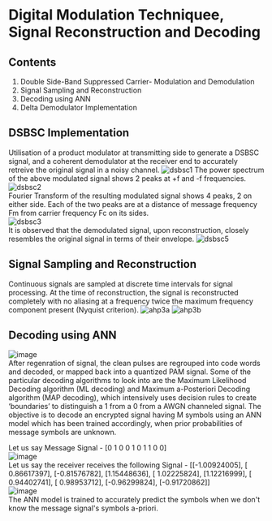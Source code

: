# Digital Modulation Techniquee, Signal Reconstruction and Decoding

## Contents
1. Double Side-Band Suppressed Carrier- Modulation and Demodulation
2. Signal Sampling and Reconstruction
3. Decoding using ANN
4. Delta Demodulator Implementation

## DSBSC Implementation
Utilisation of a product modulator at transmitting side to generate a DSBSC signal, and a coherent demodulator at the receiver end to accurately retreive the original signal in a noisy channel.
![dsbsc1](https://github.com/user-attachments/assets/4b640fce-11c8-4aaf-bdea-7429ccf84275)
The power spectrum of the above modulated signal shows 2 peaks at +f and -f frequencies.
![dsbsc2](https://github.com/user-attachments/assets/21753c94-328a-408b-9271-1aac80df52f1)  
Fourier Transform of the resulting modulated signal shows 4 peaks, 2 on either side. Each of the two peaks are at a distance of message frequency Fm from carrier frequency Fc on its sides.  
![dsbsc3](https://github.com/user-attachments/assets/8e861a40-dd58-4791-9d0e-fc4f68e24e73)  
It is observed that the demodulated signal, upon reconstruction, closely resembles the original signal in terms of their envelope.
![dsbsc5](https://github.com/user-attachments/assets/ec56c7fa-042c-4163-9cae-d9fbb3410ec8)

## Signal Sampling and Reconstruction
Continuous signals are sampled at discrete time intervals for signal processing. At the time of reconstruction, the signal is reconstructed completely with no aliasing at a frequency twice the 
maximum frequency component present (Nyquist criterion).
![ahp3a](https://github.com/user-attachments/assets/ea417dcf-4fbd-4d2e-a4b8-6b358f581bdd)
![ahp3b](https://github.com/user-attachments/assets/61a627c0-6ed9-47df-b65a-1af284f593d0)

## Decoding using ANN
![image](https://github.com/user-attachments/assets/c4ba57eb-f5f8-4d39-a9de-d07676beba87)  
After regenration of signal,  the clean pulses are regrouped into code words and decoded, or mapped back into a quantized PAM signal. Some of the particular decoding algorithms to look into are 
the Maximum Likelihood Decoding algorithm (ML decoding) and Maximum a-Posteriori Decoding algorithm (MAP decoding), which intensively uses decision rules to create ‘boundaries’ to distinguish a 1 
from a 0 from a AWGN channeled signal. The objective is to decode an encrypted signal having M symbols using an ANN model which has been trained accordingly, when prior probabilities of message symbols 
are unknown.  

Let us say Message Signal - [0 1 0 0 1 0 1 1 0 0]  
![image](https://github.com/user-attachments/assets/bc432463-6d53-4be5-9cf4-0813b5a9ce67)  
Let us say the receiver receives the following Signal - [[-1.00924005], [ 0.86617397], [-0.81576782], [1.15448636], [ 1.02225824], [1.12216999], [ 0.94402741], [ 0.98953712], [-0.96299824], [-0.91720862]]  
![image](https://github.com/user-attachments/assets/44b4cc1d-fb1b-4f36-97f2-2026a676d6fc)  
The ANN model is trained to accurately predict the symbols when we don't know the message signal's symbols a-priori.

